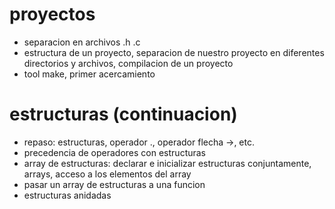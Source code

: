 # proyectos

* separacion en archivos .h .c
* estructura de un proyecto, separacion de nuestro proyecto en diferentes directorios y archivos, compilacion de un proyecto
* tool make, primer acercamiento

# estructuras (continuacion)

* repaso: estructuras, operador ., operador flecha ->, etc.
* precedencia de operadores con estructuras
* array de estructuras: declarar e inicializar estructuras conjuntamente, arrays, acceso a los elementos del array
* pasar un array de estructuras a una funcion
* estructuras anidadas

